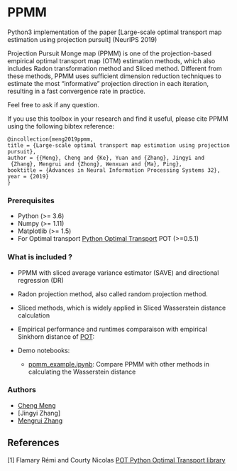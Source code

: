 
# PPMM

Python3 implementation of the paper [Large-scale optimal transport map estimation using projection pursuit] (NeurIPS 2019)

Projection Pursuit Monge map (PPMM) is one of the projection-based empirical optimal transport map (OTM) estimation methods, which also includes Radon transformation method and Sliced method. Different from these methods, PPMM uses sufficient dimension reduction techniques to estimate the most “informative” projection direction in each iteration, resulting in a fast convergence rate in practice.

Feel free to ask if any question.

If you use this toolbox in your research and find it useful, please cite PPMM using the following bibtex reference:

```
@incollection{meng2019ppmm,
title = {Large-scale optimal transport map estimation using projection pursuit},
author = {{Meng}, Cheng and {Ke}, Yuan and {Zhang}, Jingyi and
 {Zhang}, Mengrui and {Zhong}, Wenxuan and {Ma}, Ping},
booktitle = {Advances in Neural Information Processing Systems 32},
year = {2019}
}
```

### Prerequisites
* Python (>= 3.6)
* Numpy (>= 1.11)
* Matplotlib (>= 1.5)
* For Optimal transport [Python Optimal Transport](https://pot.readthedocs.io/en/stable/) POT (>=0.5.1)


### What is included ?

* PPMM with sliced average variance estimator (SAVE) and directional regression (DR)

* Radon projection method, also called random projection method.

* Sliced methods, which is widely applied in Sliced Wasserstein distance calculation

* Empirical performance and runtimes comparaison with empirical Sinkhorn distance of [POT](https://github.com/rflamary/POT):

* Demo notebooks:
	- [ppmm_example.ipynb](ppmm_example.ipynb): Compare PPMM with other methods in calculating the Wasserstein distance

### Authors

* [Cheng Meng](https://github.com/ChengzijunAixiaoli)
* [Jingyi Zhang]
* [Mengrui Zhang](https://github.com/zhanzmr)



## References

[1] Flamary Rémi and Courty Nicolas [POT Python Optimal Transport library](https://github.com/rflamary/POT)

